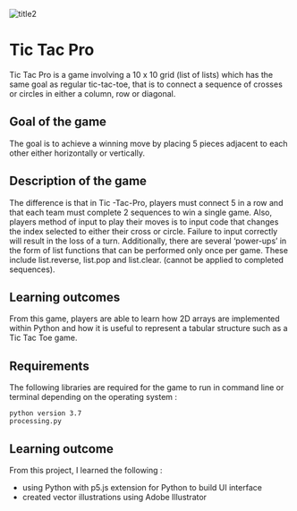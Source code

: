 ![title2](https://user-images.githubusercontent.com/25546711/60030182-1cfc2d80-96d5-11e9-9952-293f39247860.png)

# Tic Tac Pro
Tic Tac Pro is a game involving a 10 x 10 grid (list of lists) which has the same goal as regular tic-tac-toe, that is to connect a sequence of crosses or circles in either a column, row or diagonal. 

## Goal of the game
The goal is to achieve a winning move by placing 5 pieces adjacent to each other either horizontally or vertically.


## Description of the game
 The difference is that in Tic -Tac-Pro, players must connect 5 in a row and that each team must complete 2 sequences to win a single game. Also, players method of input to play their moves is to input code that changes the index selected to either their cross or circle. Failure to input correctly will result in the loss of a turn. Additionally, there are several ‘power-ups’ in the form of list functions that can be performed only once per game. These include list.reverse, list.pop and list.clear. (cannot be applied to completed sequences). 

## Learning outcomes
From this game, players are able to learn how 2D arrays are implemented within Python and how it is useful to represent a tabular structure such as a Tic Tac Toe game.

## Requirements
The following libraries are required for the game to run in command line or terminal depending on the operating system :
```
python version 3.7
processing.py
```

## Learning outcome
From this project, I learned the following :
* using Python with p5.js extension for Python to build UI interface
* created vector illustrations using Adobe Illustrator 


